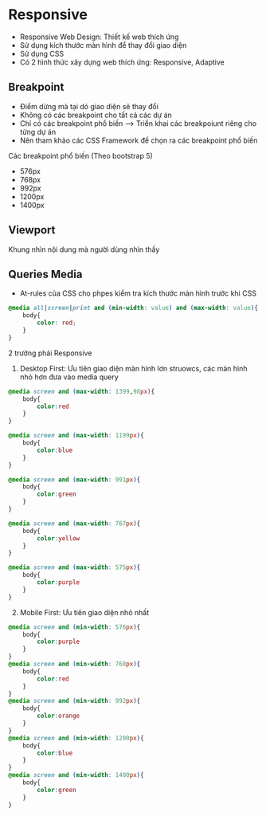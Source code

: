 # Responsive

- Responsive Web Design: Thiết kế web thích ứng
- Sử dụng kích thước màn hình để thay đổi giao diện
- Sử dụng CSS
- Có 2 hình thức xây dựng web thích ứng: Responsive, Adaptive

## Breakpoint

- Điểm dừng mà tại dó giao diện sẽ thay đổi
- Không có các breakpoint cho tất cả các dự án
- Chỉ có các breakpoint phổ biến --> Triển khai các breakpoiunt riêng cho từng dự án
- Nên tham khảo các CSS Framework để chọn ra các breakpoint phổ biến

Các breakpoint phổ biến (Theo bootstrap 5)

- 576px
- 768px
- 992px
- 1200px
- 1400px

## Viewport

Khung nhìn nội dung mà người dùng nhìn thấy

## Queries Media

- At-rules của CSS cho phpes kiểm tra kích thước màn hình trước khi CSS

```css
@media all|screen|print and (min-width: value) and (max-width: value){
    body{
        color: red;
    }
}   
```


2 trường phái Responsive

1. Desktop First: Ưu tiên giao diện màn hình lơn struowcs, các màn hình nhỏ hơn đưa vào media query
```css
@media screen and (max-width: 1399,98px){
    body{
        color:red
    }
}

@media screen and (max-width: 1199px){
    body{
        color:blue
    }
}

@media screen and (max-width: 991px){
    body{
        color:green
    }
}

@media screen and (max-width: 767px){
    body{
        color:yellow
    }
}

@media screen and (max-width: 575px){
    body{
        color:purple
    }
}
```
2. Mobile First: Ưu tiên giao diện nhỏ nhất
```css
@media screen and (min-width: 576px){
    body{
        color:purple
    }
}
@media screen and (min-width: 768px){
    body{
        color:red
    }
}
@media screen and (min-width: 992px){
    body{
        color:orange
    }
}
@media screen and (min-width: 1200px){
    body{
        color:blue
    }
}
@media screen and (min-width: 1400px){
    body{
        color:green
    }
}
```